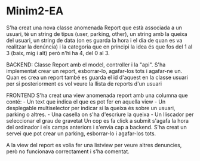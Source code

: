 # Minim2-EA
S'ha creat una nova classe anomenada Report que està associada a un usuari, té un string de tipus (user, parking, other), un string amb la queixa del usuari, 
un string de data (on es guarda la hora i el dia de quan es va realitzar la denúncia) i la categoria que en principi la idea és que fos del 1 al 3 (baix, mig i alt) 
però n'hi ha 4, del 0 al 3.

BACKEND:
  Classe Report amb el model, controller i la "api".
  S'ha implementat crear un report, esborrar-lo, agafar-los tots i agafar-ne un.
  Quan es crea un report també es guarda el id d'aquest en la classe usuari per si posteriorment es vol veure la llista de reports d'un usuari
 
 FRONTEND
  S'ha creat una view anomenada report amb una columna que conté:
    - Un text que indica el que es pot fer en aquella view
    - Un desplegable multiselector per indicar si la queixa és sobre un usuari, parking o altres.
    - Una casella on s'ha d'escriure la queixa
    - Un lliscador per seleccionar el grau de gravetat
  Un cop es fa click a submit s'agafa la hora del ordinador i els camps anteriors i s'envia cap a backend.
  S'ha creat un servei que pot crear un parking, esborrar-lo i agafar-los tots.
  
  A la view del report es volia fer una listview per veure altres denuncies, però no funcionava correctament i s'ha comentat. 
  

